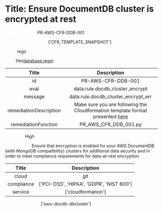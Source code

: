 



# Title: Ensure DocumentDB cluster is encrypted at rest


***<font color="white">Master Test Id:</font>*** PR-AWS-CFR-DDB-001

***<font color="white">Master Snapshot Id:</font>*** ['CFR_TEMPLATE_SNAPSHOT']

***<font color="white">type:</font>*** rego

***<font color="white">rule:</font>*** file([database.rego])  
  
  
  
  

|Title|Description|
| :---: | :---: |
|id|PR-AWS-CFR-DDB-001|
|eval|data.rule.docdb_cluster_encrypt|
|message|data.rule.docdb_cluster_encrypt_err|
|remediationDescription|Make sure you are following the Cloudformation template format presented <a href='https://docs.aws.amazon.com/AWSCloudFormation/latest/UserGuide/aws-resource-docdb-dbcluster.html#cfn-docdb-dbcluster-storageencrypted' target='_blank'>here</a>|
|remediationFunction|PR_AWS_CFR_DDB_001.py|


***<font color="white">Severity:</font>*** High

***<font color="white">Description:</font>*** Ensure that encryption is enabled for your AWS DocumentDB (with MongoDB compatibility) clusters for additional data security and in order to meet compliance requirements for data-at-rest encryption  
  
  

|Title|Description|
| :---: | :---: |
|cloud|git|
|compliance|['PCI-DSS', 'HIPAA', 'GDPR', 'NIST 800']|
|service|['cloudformation']|


***<font color="white">Resource Types:</font>*** ['aws::docdb::dbcluster']


[database.rego]: https://github.com/prancer-io/prancer-compliance-test/tree/master/aws/iac/database.rego
